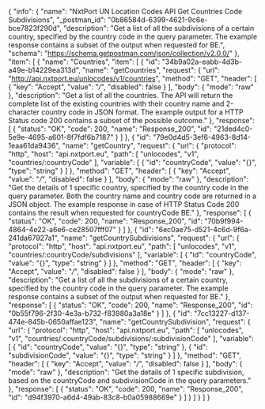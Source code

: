 {
  "info": {
    "name": "NxtPort UN Location Codes API Get Countries Code Subdivisions",
    "_postman_id": "0b86584d-6399-4621-9c6e-bce7823f290d",
    "description": "Get a list of all the subdivisions of a certain country, specified by the country code in the query parameter. The example response contains a subset of the output when requested for BE.",
    "schema": "https://schema.getpostman.com/json/collection/v2.0.0/"
  },
  "item": [
    {
      "name": "Countries",
      "item": [
        {
          "id": "34b9a02a-eabb-4d3b-a49e-b14229ea313d",
          "name": "getCountries",
          "request": {
            "url": "http://api.nxtport.eu/unlocodes/v1/countries",
            "method": "GET",
            "header": [
              {
                "key": "Accept",
                "value": "*/*",
                "disabled": false
              }
            ],
            "body": {
              "mode": "raw"
            },
            "description": "Get a list of all the countries. The API will return the complete list of the existing countries with their country name and 2-character country code in JSON format. The example output for a HTTP Status code 200 contains a subset of the possible outcome."
          },
          "response": [
            {
              "status": "OK",
              "code": 200,
              "name": "Response_200",
              "id": "21ded4c0-5e9e-4695-a601-8f7fdf6b7187"
            }
          ]
        },
        {
          "id": "79e0d4d5-3ef6-4963-8d14-1eaa61da9436",
          "name": "getCountry",
          "request": {
            "url": {
              "protocol": "http",
              "host": "api.nxtport.eu",
              "path": [
                "unlocodes",
                "v1",
                "countries/:countryCode"
              ],
              "variable": [
                {
                  "id": "countryCode",
                  "value": "{}",
                  "type": "string"
                }
              ]
            },
            "method": "GET",
            "header": [
              {
                "key": "Accept",
                "value": "*/*",
                "disabled": false
              }
            ],
            "body": {
              "mode": "raw"
            },
            "description": "Get the details of 1 specific country, specified by the country code in the query parameter. Both the country name and country code are returned in a JSON object. The example response in case of HTTP Status Code 200 contains the result when requested for countryCode BE."
          },
          "response": [
            {
              "status": "OK",
              "code": 200,
              "name": "Response_200",
              "id": "70b9f994-4864-4e22-a6e6-ce28507fff07"
            }
          ]
        },
        {
          "id": "6ec0ae75-d521-4c6d-9f6a-241da67927a1",
          "name": "getCountrySubdivisions",
          "request": {
            "url": {
              "protocol": "http",
              "host": "api.nxtport.eu",
              "path": [
                "unlocodes",
                "v1",
                "countries/:countryCode/subdivisions"
              ],
              "variable": [
                {
                  "id": "countryCode",
                  "value": "{}",
                  "type": "string"
                }
              ]
            },
            "method": "GET",
            "header": [
              {
                "key": "Accept",
                "value": "*/*",
                "disabled": false
              }
            ],
            "body": {
              "mode": "raw"
            },
            "description": "Get a list of all the subdivisions of a certain country, specified by the country code in the query parameter. The example response contains a subset of the output when requested for BE."
          },
          "response": [
            {
              "status": "OK",
              "code": 200,
              "name": "Response_200",
              "id": "0b55f796-2f30-4e3a-b732-f83980a3a18e"
            }
          ]
        },
        {
          "id": "7cc13227-d137-474e-845b-0650affae123",
          "name": "getCountrySubdivision",
          "request": {
            "url": {
              "protocol": "http",
              "host": "api.nxtport.eu",
              "path": [
                "unlocodes",
                "v1",
                "countries/:countryCode/subdivisions/:subdivisionCode"
              ],
              "variable": [
                {
                  "id": "countryCode",
                  "value": "{}",
                  "type": "string"
                },
                {
                  "id": "subdivisionCode",
                  "value": "{}",
                  "type": "string"
                }
              ]
            },
            "method": "GET",
            "header": [
              {
                "key": "Accept",
                "value": "*/*",
                "disabled": false
              }
            ],
            "body": {
              "mode": "raw"
            },
            "description": "Get the details of 1 specific subdivision, based on the countryCode and subdivisionCode in the query parameters."
          },
          "response": [
            {
              "status": "OK",
              "code": 200,
              "name": "Response_200",
              "id": "d94f3970-a6d4-49ab-83c8-b0a05988669e"
            }
          ]
        }
      ]
    }
  ]
}